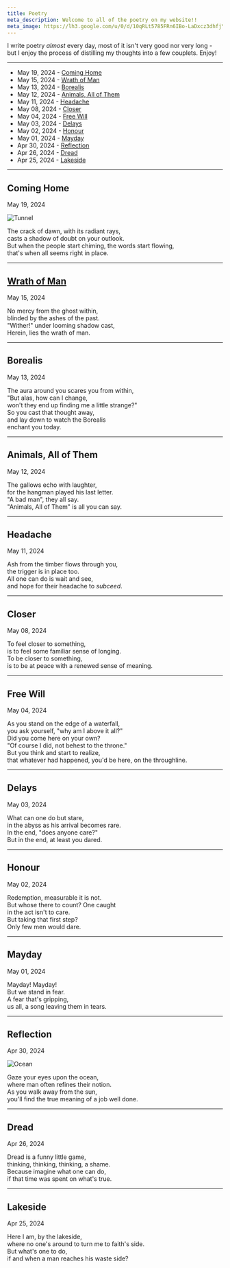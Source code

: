 ```yaml
---
title: Poetry
meta_description: Welcome to all of the poetry on my website!!
meta_image: https://lh3.google.com/u/0/d/10qRLt5785FRn6IBo-LaDxcz3dhfjYtaK=w2880-h1528-iv1
---
```


I write poetry _almost_ every day, most of it isn't very good nor very long - but I enjoy the process of distilling my thoughts into a few couplets. Enjoy!

<hr />

- May 19, 2024 - <a href="#coming-home">Coming Home</a>
- May 15, 2024 - <a href="#wrath-of-man">Wrath of Man</a>
- May 13, 2024 - <a href="#borealis">Borealis</a>
- May 12, 2024 - <a href="#animals-all-of-them">Animals, All of Them</a>
- May 11, 2024 - <a href="#headache">Headache</a>
- May 08, 2024 - <a href="#closer">Closer</a>
- May 04, 2024 - <a href="#freewill">Free Will</a>
- May 03, 2024 - <a href="#delays">Delays</a>
- May 02, 2024 - <a href="#honour">Honour</a>
- May 01, 2024 - <a href="#mayday">Mayday</a>
- Apr 30, 2024 - <a href="#reflection">Reflection</a>
- Apr 26, 2024 - <a href="#dread">Dread</a>
- Apr 25, 2024 - <a href="#lakeside">Lakeside</a>

<hr />

## <span id="coming-home">Coming Home</span>
<p>May 19, 2024</p>

![Tunnel](/tunnel.png)

The crack of dawn, with its radiant rays, <br />
casts a shadow of doubt on your outlook. <br />
But when the people start chiming, the words start flowing, <br />
that's when all seems right in place.

<hr />


## <span id="wrath-of-man">[Wrath of Man](https://genius.com/Metallica-72-seasons-lyrics)</span>
<p>May 15, 2024</p>

No mercy from the ghost within, <br />
blinded by the ashes of the past. <br />
"Wither!" under looming shadow cast, <br />
Herein, lies the wrath of man.

<hr />

## <span id="borealis">Borealis</span>
<p>May 13, 2024</p>

The aura around you scares you from within, <br />
"But alas, how can I change, <br />
won't they end up finding me a little strange?" <br />
So you cast that thought away, <br />
and lay down to watch the Borealis <br />
enchant you today.

<hr />

## <span id="animals-all-of-them">Animals, All of Them</span>
<p>May 12, 2024</p>

The gallows echo with laughter, <br />
for the hangman played his last letter. <br />
"A bad man", they all say. <br />
"Animals, All of Them" is all you can say.

<hr />

## <span id="headache">Headache</span>
<p>May 11, 2024</p>

Ash from the timber flows through you, <br />
the trigger is in place too. <br />
All one can do is wait and see, <br />
and hope for their headache to _subceed_.

<hr />

## <span id="closer">Closer</span>
<p>May 08, 2024</p>

To feel closer to something, <br />
is to feel some familiar sense of longing. <br />
To be closer to something, <br />
is to be at peace with a renewed sense of meaning.

<hr />


## <span id="freewill">Free Will</span>
<p>May 04, 2024</p>

As you stand on the edge of a waterfall, <br />
you ask yourself, "why am I above it all?" <br />
Did you come here on your own? <br />
"Of course I did, not behest to the throne." <br />
But you think and start to realize, <br />
that whatever had happened, you'd be here, on the throughline.

<hr />

## <span id="delays">Delays</span>
<p>May 03, 2024</p>

What can one do but stare, <br />
in the abyss as his arrival becomes rare. <br />
In the end, "does anyone care?" <br />
But in the end, at least you dared.

<hr />


## <span id="honour">Honour</span>
<p>May 02, 2024</p>

Redemption, measurable it is not. <br />
But whose there to count? One caught <br />
in the act isn't to care. <br />
But taking that first step? <br />
Only few men would dare.

<hr />

## <span id="mayday">Mayday</span>
<p>May 01, 2024</p>

Mayday! Mayday! <br />
But we stand in fear. <br />
A fear that's gripping, <br />
us all, a song leaving them in tears.

<hr />


## <span id="reflection">Reflection</span>
<p>Apr 30, 2024</p>

![Ocean](/ocean.jpg)

Gaze your eyes upon the ocean, <br />
where man often refines their notion. <br />
As you walk away from the sun, <br />
you'll find the true meaning of a job well done.

<hr />

## <span id="lakeside">Dread</span>
<p>Apr 26, 2024</p>

Dread is a funny little game, <br />
thinking, thinking, thinking, a shame. <br />
Because imagine what one can do, <br />
if that time was spent on what's true.

<hr />

## <span id="lakeside">Lakeside</span>
<p>Apr 25, 2024</p>

Here I am, by the lakeside, <br />
where no one's around to turn me to faith's side. <br />
But what's one to do, <br />
if and when a man reaches his waste side?

